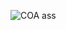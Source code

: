 ![COA ass](https://user-images.githubusercontent.com/68507085/119465058-c4b88500-bd5c-11eb-877b-0114f26b27a2.PNG)

